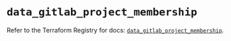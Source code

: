 # `data_gitlab_project_membership`

Refer to the Terraform Registry for docs: [`data_gitlab_project_membership`](https://registry.terraform.io/providers/gitlabhq/gitlab/18.4.0/docs/data-sources/project_membership).
